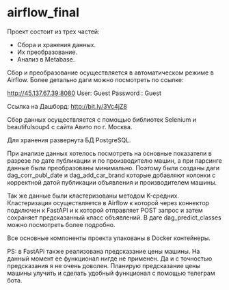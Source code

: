 # airflow_final

Проект состоит из трех частей:

- Сбора и хранения данных.
- Их преобразование.
- Анализ в Metabase.

Сбор и преобразование осуществляется в автоматическом режиме в Airflow. Более детально даги можно посмотреть по ссылке:

http://45.137.67.39:8080
User: Guest
Password : Guest

Ссылка на Дашборд: http://bit.ly/3Vc4jZ8

Сбор данных осуществляется с помощью библиотек Selenium и beautifulsoup4 c сайта Авито по г. Москва.

Для хранения развернута БД PostgreSQL.

При анализе данных хотелось посмотреть на основные показатели в разрезе по дате публикации и по производителю машин, а при парсинге данные были преобразованы минимально. Поэтому были созданы даги dag_corr_publ_date и dag_add_car_brand которые добавляют колонки с корректной датой публикации объявления и производителем машины.

Так же данные были кластеризованы методом K-средних. Кластеризация осуществляется в Airflow к которой через коннектор подключен к FastAPI и к которой отправляет POST запрос и затем сохраняет предсказанный класс объявлений. В даге dag_predict_classes можно посмотреть более подробно.

Все основные компоненты проекта упакованы в Docker контейнеры.

PS: в FastAPi также реализована предсказание цены машины. На данный момент ее функционал нигде не применен. Да и с точностью предсказания я не очень доволен. Планирую предсказание цены машины улучить и сделать удобный функционал с помощью телеграм бота.
